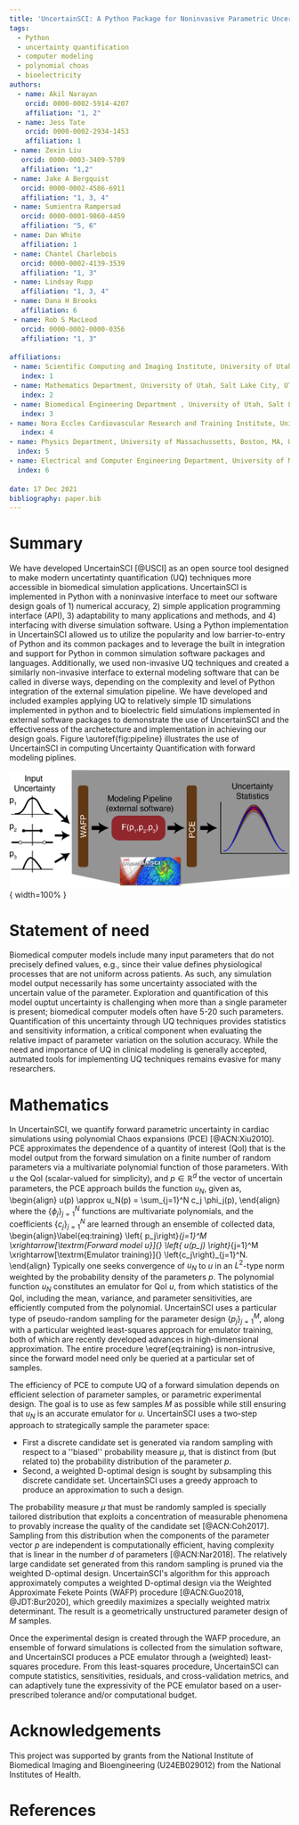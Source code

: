 ```yaml
---
title: 'UncertainSCI: A Python Package for Noninvasive Parametric Uncertainty Quantification of Simulation Pipelines'
tags:
  - Python
  - uncertainty quantification
  - computer modeling
  - polynomial choas
  - bioelectricity
authors:
  - name: Akil Narayan
    orcid: 0000-0002-5914-4207
    affiliation: "1, 2"
  - name: Jess Tate
    orcid: 0000-0002-2934-1453
    affiliation: 1
 - name: Zexin Liu
   orcid: 0000-0003-3409-5709
   affiliation: "1,2" 
 - name: Jake A Bergquist
   orcid: 0000-0002-4586-6911
   affiliation: "1, 3, 4" 
 - name: Sumientra Rampersad
   orcid: 0000-0001-9860-4459
   affiliation: "5, 6"
 - name: Dan White
   affiliation: 1
 - name: Chantel Charlebois
   orcid: 0000-0002-4139-3539
   affiliation: "1, 3" 
 - name: Lindsay Rupp
   affiliation: "1, 3, 4" 
 - name: Dana H Brooks
   affiliation: 6
 - name: Rob S MacLeod
   orcid: 0000-0002-0000-0356
   affiliation: "1, 3" 
       
affiliations:
 - name: Scientific Computing and Imaging Institute, University of Utah, Salt Lake City, UT, USA
   index: 1
 - name: Mathematics Department, University of Utah, Salt Lake City, UT, USA
   index: 2
 - name: Biomedical Engineering Department , University of Utah, Salt Lake City, UT, USA
   index: 3
- name: Nora Eccles Cardiovascular Research and Training Institute, University of Utah, Salt Lake City, UT, USA
   index: 4
- name: Physics Department, University of Massachussetts, Boston, MA, USA
  index: 5
- name: Electrical and Computer Engineering Department, University of Massachussetts, Boston, MA, USA
  index: 6

date: 17 Dec 2021
bibliography: paper.bib
---
```


# Summary

We have developed UncertainSCI [@USCI] as an open source tool designed to make modern uncertatinty quantification (UQ) techniques more accessible in biomedical simulation applications. UncertainSCI is implemented in Python with a noninvasive interface to meet our software design goals of 1) numerical accuracy, 2) simple application programming interface (API), 3) adaptability to many applications and methods, and 4) interfacing with diverse simulation software.  Using a Python implementation in UncertainSCI allowed us to utilize the popularity and low barrier-to-entry of Python and its common packages and to leverage the built in integration and support for Python in common simulation software packages and languages. Additionally, we used non-invasive UQ techniques and created a similarly non-invasive interface to external modeling software that can be called in diverse ways, depending on the complexity and level of Python integration of the external simulation pipeline. We have developed and included examples applying UQ to relatively simple 1D simulations implemented in python and to bioelectric field simulations implemented in external software packages to demonstrate the use of UncertainSCI and the effectiveness of the archetecture and implementation in achieving our design goals. Figure \autoref{fig:pipeline} illustrates the use of UncertainSCI in computing Uncertainty Quantification with forward modeling piplines.  

![User pipeline for UncertainSCI.  Input parameter distribuions and UncertainSCI will compute an efficient sampling scheme.  The parameter samples are run through the targeted modeling pipeline, which can be implemented in external software tools.  The computed solutions are collected and compiled into relavent statistics with UncertainSCI. \label{fig:pipeline}](UncertainSCI_pipeline.png){ width=100% }


# Statement of need

Biomedical computer models include many input parameters that do not precisely defined values, e.g., since their value defines physiological processes that are not uniform across patients. As such, any simulation model output necessarily has some uncertainty associated with the uncertain value of the parameter. Exploration and quantification of this model ouptut uncertainty is challenging when more than a single parameter is present; biomedical computer models often have 5-20 such parameters. Quantification of this uncertainty through UQ techniques provides statistics and sensitivity information, a critical component when evaluating the relative impact of parameter variation on the solution accuracy. While the need and importance of UQ in clinical modeling is generally accepted, autmated tools for implementing UQ techniques remains evasive for many researchers.


# Mathematics

In UncertainSCI, we quantify forward parametric uncertainty in cardiac simulations using polynomial Chaos expansions (PCE) [@ACN:Xiu2010]. PCE approximates the dependence of a quantity of interest (QoI) that is the model output from the forward simulation on a finite number of random parameters via a multivariate polynomial function of those parameters. With $u$ the QoI (scalar-valued for simplicity), and $p \in \mathbb{R}^d$ the vector of uncertain parameters, the PCE approach builds the function $u_N$, given as,
\begin{align}
  u(p) \approx u_N(p) = \sum_{j=1}^N c_j \phi_j(p),
\end{align}
where the $\{\phi_j\}_{j=1}^N$ functions are multivariate polynomials, and the coefficients $\{c_j\}_{j=1}^N$ are learned through an ensemble of collected data,
\begin{align}\label{eq:training}
  \left\{ p_j\right\}_{j=1}^M \xrightarrow[\textrm{Forward model $u$}]{} \left\{ u(p_j) \right\}_{j=1}^M \xrightarrow[\textrm{Emulator training}]{} \left\{c_j\right\}_{j=1}^N.
\end{align}
Typically one seeks convergence of $u_N$ to $u$ in an $L^2$-type norm weighted by the probability density of the parameters $p$. The polynomial function $u_N$ constitutes an emulator for QoI $u$, from which statistics of the QoI, including the mean, variance, and parameter sensitivities, are efficiently computed from the polynomial. UncertainSCI uses a particular type of pseudo-random sampling for the parameter design $\{p_j\}_{j=1}^M$, along with a particular weighted least-squares approach for emulator training, both of which are recently developed advances in high-dimensional approximation. The entire procedure \eqref{eq:training} is non-intrusive, since the forward model need only be queried at a particular set of samples.

The efficiency of PCE to compute UQ of a forward simulation depends on efficient selection of parameter samples, or parametric experimental design.  The goal is to use as few samples $M$ as possible while still ensuring that $u_N$ is an accurate emulator for $u$. UncertainSCI uses a two-step approach to strategically sample the parameter space:
- First a discrete candidate set is generated via random sampling with respect to a ''biased'' probability measure $\mu$, that is distinct from (but related to) the probability distribution of the parameter $p$.
- Second, a weighted D-optimal design is sought by subsampling this discrete candidate set. UncertainSCI uses a greedy approach to produce an approximation to such a design.

The probability measure $\mu$ that must be randomly sampled is specially tailored distribution that exploits a concentration of measurable phenomena to provably increase the quality of the candidate set [@ACN:Coh2017].  Sampling from this distribution when the components of the parameter vector $p$ are independent is computationally efficient, having complexity that is linear in the number $d$ of parameters [@ACN:Nar2018]. The relatively large candidate set generated from this random sampling is pruned via the weighted D-optimal design. UncertainSCI's algorithm for this approach approximately computes a weighted D-optimal design via the Weighted Approximate Fekete Points (WAFP) procedure [@ACN:Guo2018, @JDT:Bur2020], which greedily maximizes a specially weighted matrix determinant. The result is a geometrically unstructured parameter design of $M$ samples.

Once the experimental design is created through the WAFP procedure, an ensemble of forward simulations is collected from the simulation software, and UncertainSCI produces a PCE emulator through a (weighted) least-squares procedure. From this least-squares procedure, UncertainSCI can compute statistics, sensitivities, residuals, and cross-validation metrics, and can adaptively tune the expressivity of the PCE emulator based on a user-prescribed tolerance and/or computational budget.

# Acknowledgements

This project was supported by grants from the National Institute of Biomedical Imaging and Bioengineering (U24EB029012) from the National Institutes of Health.

# References

